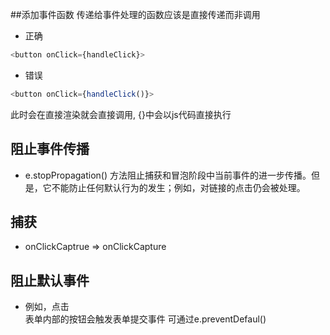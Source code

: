 ##添加事件函数
传递给事件处理的函数应该是直接传递而非调用
- 正确 
 ```js
 <button onClick={handleClick}>
 ``` 
- 错误 
 ```js
 <button onClick={handleClick()}>
 ``` 
 此时会在直接渲染就会直接调用, {}中会以js代码直接执行

## 阻止事件传播
- e.stopPropagation()
方法阻止捕获和冒泡阶段中当前事件的进一步传播。但是，它不能防止任何默认行为的发生；例如，对链接的点击仍会被处理。

## 捕获
- onClickCaptrue => onClickCapture

## 阻止默认事件
- 例如，点击 <form> 表单内部的按钮会触发表单提交事件
  可通过e.preventDefaul() 